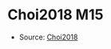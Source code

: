 <a name="material" />

# Choi2018 M15
<script type="application/ld+json">
  {
    "@context": "https://schema.org/",
    "@type": "ChemicalSubstance",
    "http://purl.org/dc/terms/conformsTo":
      {
        "@type": "CreativeWork",
        "@id": "https://bioschemas.org/profiles/ChemicalSubstance/0.4-RELEASE/"
      },
    "@id": "https://egonw.github.io/nanowiki/nanowiki526.html#material",
    "name": "Choi2018 M15",
    "sameAs": "http://127.0.0.1/mediawiki/index.php/Special:URIResolver/Choi2018_M15"
  }
</script>


* Source: [Choi2018](Choi2018.md)
